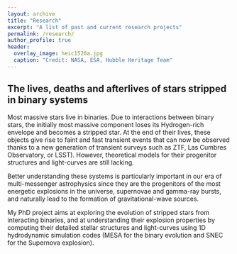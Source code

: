 ```yaml
---
layout: archive
title: "Research"
excerpt: "A list of past and current research projects"
permalink: /research/
author_profile: true
header:
  overlay_image: heic1520a.jpg  
  caption: "Credit: NASA, ESA, Hubble Heritage Team"
---
```



## The lives, deaths and afterlives of stars stripped in binary systems

Most massive stars live in binaries. Due to interactions between binary stars, the initially
most massive component loses its Hydrogen-rich envelope and becomes a stripped star. At the end of their lives,
these objects give rise to faint and fast transient events that can now be observed thanks to a new generation
of transient surveys such as ZTF, Las Cumbres Observatory, or LSST). However, theoretical models for their
progenitor structures and light-curves are still lacking.

Better understanding these systems is particularly important in our era of multi-messenger astrophysics since
they are the progenitors of the most energetic explosions in the universe, supernovae and gamma-ray bursts, and naturally
lead to the formation of gravitational-wave sources.

My PhD project aims at exploring the evolution of stripped stars from interacting binaries, and at understanding
their explosion properties by computing their detailed stellar structures and light-curves using 1D hydrodynamic
simulation codes (MESA for the binary evolution and SNEC for the Supernova explosion).
